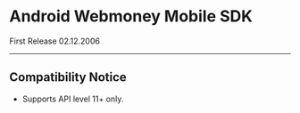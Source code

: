 Android Webmoney Mobile SDK
===

First Release 02.12.2006

---

Compatibility Notice
---

- Supports API level 11+ only.


